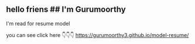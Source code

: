 ## hello friens  ## I'm Gurumoorthy

I'm read for resume model

you can see click here 👇👇👇
https://gurumoorthy3.github.io/model-resume/

